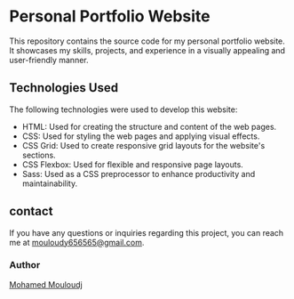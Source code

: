 # Personal Portfolio Website
This repository contains the source code for my personal portfolio website.
It showcases my skills, projects, and experience in a visually appealing and user-friendly manner.

## Technologies Used
The following technologies were used to develop this website:

- HTML: Used for creating the structure and content of the web pages.
- CSS: Used for styling the web pages and applying visual effects.
- CSS Grid: Used to create responsive grid layouts for the website's sections.
- CSS Flexbox: Used for flexible and responsive page layouts.
- Sass: Used as a CSS preprocessor to enhance productivity and maintainability.

## contact
If you have any questions or inquiries regarding this project, you can reach me at mouloudy656565@gmail.com.

### Author
[Mohamed Mouloudj](https://github.com/Mohamedmouloudj)
